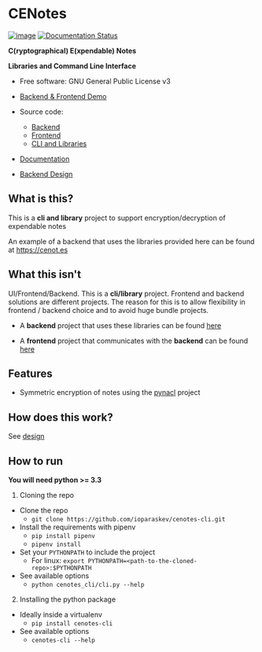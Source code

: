 # CENotes

[![image](https://travis-ci.org/ioparaskev/cenotes.svg?branch=master)](https://travis-ci.org/ioparaskev/cenotes)
[![Documentation
Status](https://readthedocs.org/projects/cenotes/badge/?version=latest)](https://cenotes.readthedocs.io/en/latest/?badge=latest)

**C(ryptographical) E(xpendable) Notes**

**Libraries and Command Line Interface**

  - Free software: GNU General Public License v3

  - [Backend & Frontend Demo](https://cenot.es)

  - Source code:
        
    - [Backend](https://github.com/ioparaskev/cenotes)
    - [Frontend](https://github.com/ioparaskev/cenotes-reaction)
    - [CLI and Libraries](https://github.com/ioparaskev/cenotes-cli)

  - [Documentation](https://cenotes.readthedocs.io)

  - [Backend Design](https://cenotes.readthedocs.io/en/latest/design.html)


## What is this?

This is a **cli and library** project to support encryption/decryption of expendable
notes

An example of a backend that uses the libraries provided here can be found at 
<https://cenot.es>

## What this isn't

UI/Frontend/Backend. This is a **cli/library** project. Frontend and backend 
solutions are different projects. The reason for this is to allow flexibility in
frontend / backend choice and to avoid huge bundle projects.

- A **backend** project that uses these libraries can be
found [here](https://github.com/ioparaskev/cenotes)

- A **frontend** project that communicates with the **backend** can be
found [here](https://github.com/ioparaskev/cenotes-reaction)

## Features

  - Symmetric encryption of notes using the
    [pynacl](https://pynacl.readthedocs.io/en/latest/) project

## How does this work?

See [design](https://cenotes.readthedocs.io/en/latest/design.html)

## How to run
**You will need python >= 3.3**

1. Cloning the repo
  - Clone the repo
    - `git clone https://github.com/ioparaskev/cenotes-cli.git`
  - Install the requirements with pipenv
    - `pip install pipenv`
    - `pipenv install`
  - Set your `PYTHONPATH` to include the project
    - For linux: `export PYTHONPATH=<path-to-the-cloned-repo>:$PYTHONPATH`
  - See available options
    - `python cenotes_cli/cli.py --help`
2. Installing the python package
  - Ideally inside a virtualenv
    - `pip install cenotes-cli`
  - See available options
    - `cenotes-cli --help`

